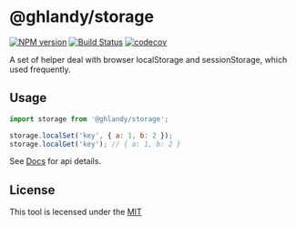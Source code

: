 # @ghlandy/storage

[![NPM version][npm-image]][npm-url]
[![Build Status][travis-image]][travis-url]
[![codecov][codecov-image]][codecov-url]

[npm-image]: https://img.shields.io/npm/v/@ghlandy/storage.svg?style=flat-square
[npm-url]: https://npmjs.org/package/@ghlandy/storage
[codecov-image]: https://codecov.io/gh/GHLandy/ghlandy-storage/branch/master/graph/badge.svg
[codecov-url]: https://codecov.io/gh/GHLandy/ghlandy-storage
[travis-image]: https://travis-ci.org/GHLandy/ghlandy-storage.svg?branch=master
[travis-url]: https://travis-ci.org/GHLandy/ghlandy-storage

A set of helper deal with browser localStorage and sessionStorage, which used
frequently.

## Usage

```javascript
import storage from '@ghlandy/storage';

storage.localSet('key', { a: 1, b: 2 });
storage.localGet('key'); // { a: 1, b: 2 }
```

See [Docs](./docs/README.md) for api details.

## License

This tool is lecensed under the [MIT](./LICENSE.md)
